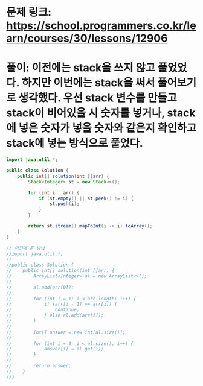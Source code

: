 # 문제 링크: https://school.programmers.co.kr/learn/courses/30/lessons/12906
# 풀이: 이전에는 stack을 쓰지 않고 풀었었다. 하지만 이번에는 stack을 써서 풀어보기로 생각했다. 우선 stack 변수를 만들고 stack이 비어있을 시 숫자를 넣거나, stack에 넣은 숫자가 넣을 숫자와 같은지 확인하고 stack에 넣는 방식으로 풀었다.

```java
import java.util.*;

public class Solution {
    public int[] solution(int []arr) {
        Stack<Integer> st = new Stack<>();

        for (int i : arr) {
            if (st.empty() || st.peek() != i) {
                st.push(i);
            }
        }

        return st.stream().mapToInt(i -> i).toArray();
    }
}

// 이전에 푼 방법
//import java.util.*;
//
//public class Solution {
//    public int[] solution(int []arr) {
//        ArrayList<Integer> al = new ArrayList<>();
//
//        al.add(arr[0]);
//
//        for (int i = 1; i < arr.length; i++) {
//            if (arr[i - 1] == arr[i]) {
//                continue;
//            } else al.add(arr[i]);
//        }
//
//        int[] answer = new int[al.size()];
//
//        for (int i = 0; i < al.size(); i++) {
//            answer[i] = al.get(i);
//        }
//
//        return answer;
//    }
//}
```